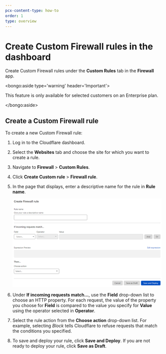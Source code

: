 ```yaml
---
pcx-content-type: how-to
order: 1
type: overview
---
```


# Create Custom Firewall rules in the dashboard

Create Custom Firewall rules under the **Custom Rules** tab in the **Firewall** app.

<bongo:aside type='warning' header='Important'>

This feature is only available for selected customers on an Enterprise plan.

</bongo:aside>

## Create a Custom Firewall rule

To create a new Custom Firewall rule:

1. Log in to the Cloudflare dashboard.

1. Select the **Websites** tab and choose the site for which you want to create a rule.

1. Navigate to **Firewall** > **Custom Rules**.

1. Click **Create Custom rule** > **Firewall rule**.

1. In the page that displays, enter a descriptive name for the rule in **Rule name**.

   ![Create Custom Firewall rule page](../../images/custom-rules/firewall-custom-rule-create.png)

1. Under **If incoming requests match...**, use the **Field** drop-down list to choose an HTTP property. For each request, the value of the property you choose for **Field** is compared to the value you specify for **Value** using the operator selected in **Operator**.

1. Select the rule action from the **Choose action** drop-down list. For example, selecting _Block_ tells Cloudflare to refuse requests that match the conditions you specified.

1. To save and deploy your rule, click **Save and Deploy**. If you are not ready to deploy your rule, click **Save as Draft**.
